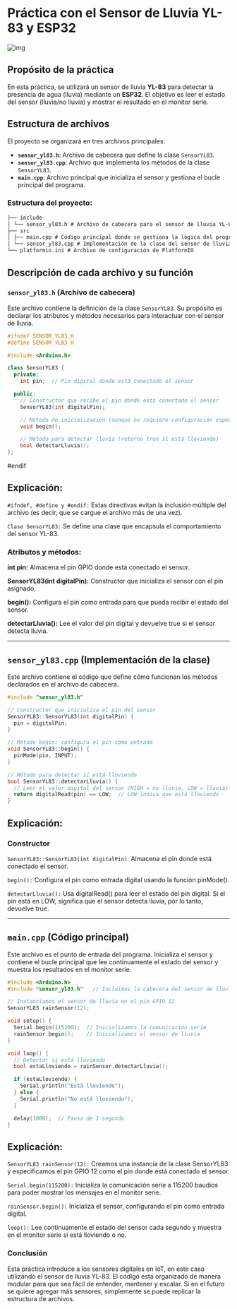 # Práctica con el Sensor de Lluvia YL-83 y ESP32
![img](./assets/sensor.PNG)
## Propósito de la práctica

En esta práctica, se utilizará un sensor de lluvia **YL-83** para detectar la presencia de agua (lluvia) mediante un **ESP32**. El objetivo es leer el estado del sensor (lluvia/no lluvia) y mostrar el resultado en el monitor serie.

## Estructura de archivos

El proyecto se organizará en tres archivos principales:
- **`sensor_yl83.h`**: Archivo de cabecera que define la clase `SensorYL83`.
- **`sensor_yl83.cpp`**: Archivo que implementa los métodos de la clase `SensorYL83`.
- **`main.cpp`**: Archivo principal que inicializa el sensor y gestiona el bucle principal del programa.

### Estructura del proyecto:
```markdown
├── include 
│ └── sensor_yl83.h # Archivo de cabecera para el sensor de lluvia YL-83 
├── src 
│ ├── main.cpp # Código principal donde se gestiona la lógica del programa
│ └── sensor_yl83.cpp # Implementación de la clase del sensor de lluvia YL-83 
└── platformio.ini # Archivo de configuración de PlatformIO
```

## Descripción de cada archivo y su función

### `sensor_yl83.h` (Archivo de cabecera)

Este archivo contiene la definición de la clase `SensorYL83`. Su propósito es declarar los atributos y métodos necesarios para interactuar con el sensor de lluvia.

```cpp
#ifndef SENSOR_YL83_H
#define SENSOR_YL83_H

#include <Arduino.h>

class SensorYL83 {
  private:
    int pin;  // Pin digital donde está conectado el sensor

  public:
    // Constructor que recibe el pin donde está conectado el sensor
    SensorYL83(int digitalPin);

    // Método de inicialización (aunque no requiere configuración especial)
    void begin();

    // Método para detectar lluvia (retorna true si está lloviendo)
    bool detectarLluvia();
};
```
#endif

## Explicación:

`#ifndef, #define y #endif:` Estas directivas evitan la inclusión múltiple del archivo (es decir, que se cargue el archivo más de una vez).  

`Clase SensorYL83:` Se define una clase que encapsula el comportamiento del sensor YL-83.  

### Atributos y métodos:
**int pin:** Almacena el pin GPIO donde está conectado el sensor.  

**SensorYL83(int digitalPin):** Constructor que inicializa el sensor con el pin asignado.  

**begin():** Configura el pin como entrada para que pueda recibir el estado del sensor.  

**detectarLluvia():** Lee el valor del pin digital y devuelve true si el sensor detecta lluvia.  


---

## `sensor_yl83.cpp` (Implementación de la clase)

Este archivo contiene el código que define cómo funcionan los métodos declarados en el archivo de cabecera.
```cpp
#include "sensor_yl83.h"

// Constructor que inicializa el pin del sensor
SensorYL83::SensorYL83(int digitalPin) {
  pin = digitalPin;
}

// Método begin: configura el pin como entrada
void SensorYL83::begin() {
  pinMode(pin, INPUT);
}

// Método para detectar si está lloviendo
bool SensorYL83::detectarLluvia() {
  // Leer el valor digital del sensor (HIGH = no lluvia, LOW = lluvia)
  return digitalRead(pin) == LOW;  // LOW indica que está lloviendo
}
```
## Explicación:
### Constructor 
`SensorYL83::SensorYL83(int digitalPin)`: Almacena el pin donde está conectado el sensor.  

`begin():` Configura el pin como entrada digital usando la función pinMode().  

`detectarLluvia():` Usa digitalRead() para leer el estado del pin digital. Si el pin está en LOW, significa que el sensor detecta lluvia, por lo tanto, devuelve true.

---
## `main.cpp` (Código principal)

Este archivo es el punto de entrada del programa. Inicializa el sensor y contiene el bucle principal que lee continuamente el estado del sensor y muestra los resultados en el monitor serie.
```cpp
#include <Arduino.h>
#include "sensor_yl83.h"   // Incluimos la cabecera del sensor de lluvia

// Instanciamos el sensor de lluvia en el pin GPIO 12
SensorYL83 rainSensor(12);

void setup() {
  Serial.begin(115200);  // Inicializamos la comunicación serie
  rainSensor.begin();    // Inicializamos el sensor de lluvia
}

void loop() {
  // Detectar si está lloviendo
  bool estaLloviendo = rainSensor.detectarLluvia();

  if (estaLloviendo) {
    Serial.println("Está lloviendo");
  } else {
    Serial.println("No está lloviendo");
  }

  delay(1000);  // Pausa de 1 segundo
}
```

## Explicación:
`SensorYL83 rainSensor(12):` Creamos una instancia de la clase SensorYL83 y especificamos el pin GPIO 12 como el pin donde está conectado el sensor.  

`Serial.begin(115200):` Inicializa la comunicación serie a 115200 baudios para poder mostrar los mensajes en el monitor serie.  

`rainSensor.begin():` Inicializa el sensor, configurando el pin como entrada digital.  

`loop():` Lee continuamente el estado del sensor cada segundo y muestra en el monitor serie si está lloviendo o no.  

### Conclusión
Esta práctica introduce a los sensores digitales en IoT, en este caso utilizando el sensor de lluvia YL-83. El código está organizado de manera modular para que sea fácil de entender, mantener y escalar. Si en el futuro se quiere agregar más sensores, simplemente se puede replicar la estructura de archivos.
